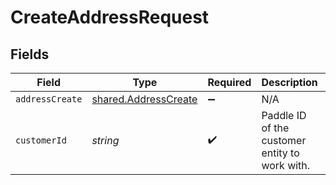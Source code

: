 # CreateAddressRequest


## Fields

| Field                                                               | Type                                                                | Required                                                            | Description                                                         | Example                                                             |
| ------------------------------------------------------------------- | ------------------------------------------------------------------- | ------------------------------------------------------------------- | ------------------------------------------------------------------- | ------------------------------------------------------------------- |
| `addressCreate`                                                     | [shared.AddressCreate](../../../sdk/models/shared/addresscreate.md) | :heavy_minus_sign:                                                  | N/A                                                                 |                                                                     |
| `customerId`                                                        | *string*                                                            | :heavy_check_mark:                                                  | Paddle ID of the customer entity to work with.                      | ctm_01gw1xk43eqy2rrf0cs93zvm6t                                      |